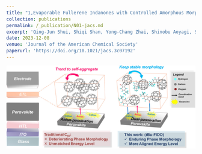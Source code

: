 ```yaml
---
title: "1,Evaporable Fullerene Indanones with Controlled Amorphous Morphology as Electron Transport Layers for Inverted Perovskite Solar Cells"
collection: publications
permalink: /_publication/N01-jacs.md
excerpt: 'Qing-Jun Shui, Shiqi Shan, Yong-Chang Zhai, Shinobu Aoyagi, Seiichiro Izawa, Miftakhul Huda, Chu-Yang Yu, Lijian Zuo, Hongzheng Chen*, Hao-Sheng Lin*, and Yutaka Matsuo*. J. Am. Chem. Soc. 2023, 145, 50, 27307–27315. DOI: [10.1021/jacs.3c07192](https://doi.org/10.1021/jacs.3c07192).'
date: 2023-12-08
venue: 'Journal of the American Chemical Society'
paperurl: 'https://doi.org/10.1021/jacs.3c07192'
---
```


![FIDO](/images/FIDO.png)



